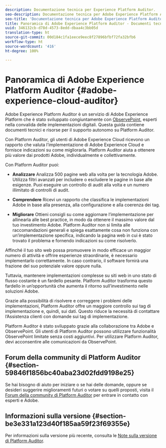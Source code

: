 ```yaml
---
description: Documentazione tecnica per Experience Platform Auditor.
seo-description: Documentazione tecnica per Adobe Experience Platform Auditor.
seo-title: 'Documentazione tecnica per Adobe Experience Platform Auditor '
title: Panoramica di Adobe Experience Platform Auditor - Documenti tecnici
uuid: 346132cb-d78d-4573-8edd-dbaa4c3bb05d
translation-type: ht
source-git-commit: 00d184c1fa1eece9eec8f27896bfbf72fa32bfb6
workflow-type: ht
source-wordcount: '416'
ht-degree: 100%

---
```



# Panoramica di Adobe Experience Platform Auditor {#adobe-experience-cloud-auditor}

Adobe Experience Platform Auditor è un servizio di Adobe Experience Platform che è stato sviluppato congiuntamente con [ObservePoint](https://www.observepoint.com/), esperti nella convalida delle implementazioni digitali. Questa guida contiene documenti tecnici e risorse per il supporto autonomo su Platform Auditor.

Con Platform Auditor, gli utenti di Adobe Experience Cloud ricevono un rapporto che valuta l’implementazione di Adobe Experience Cloud e fornisce indicazioni su come migliorarla. Platform Auditor aiuta a ottenere più valore dai prodotti Adobe, individualmente e collettivamente.

Con Platform Auditor puoi:

* **Analizzare** Analizza 500 pagine web alla volta per la tecnologia Adobe. Utilizza filtri avanzati per includere o escludere le pagine in base alle esigenze. Puoi eseguire un controllo di audit alla volta e un numero illimitato di controlli di audit.

* **Comprendere** Ricevi un rapporto che classifica le implementazioni Adobe in base alla presenza, alla configurazione e alla coerenza dei tag.

* **Migliorare** Ottieni consigli su come aggiornare l’implementazione per allinearla alle best practice, in modo da ottenere il massimo valore dal tuo investimento Adobe. Platform Auditor non si limita alle raccomandazioni generali e spiega esattamente cosa non funziona con un’implementazione specifica, indicando la pagina web in cui è stato trovato il problema e fornendo indicazioni su come risolverlo.

Affinché il tuo sito web possa promuovere in modo efficace un maggior numero di attività e offrire esperienze straordinarie, è necessario implementarlo correttamente. In caso contrario, il software fornirà una frazione del suo potenziale valore oppure nulla.

Tuttavia, mantenere implementazioni complesse su siti web in uno stato di flusso costante è un fardello pesante. Platform Auditor trasforma questo fardello in un’opportunità che aumenta il ritorno sull’investimento nelle soluzioni Adobe.

Grazie alla possibilità di risolvere e correggere i problemi delle implementazioni, Platform Auditor offre un maggiore controllo sui tag di implementazione e, quindi, sui dati. Questo riduce la necessità di contattare l’Assistenza clienti con domande sui tag di implementazione.

Platform Auditor è stato sviluppato grazie alla collaborazione tra Adobe e ObservePoint. Gli utenti di Platform Auditor possono utilizzare funzionalità ObservePoint limitate senza costi aggiuntivi. Per utilizzare Platform Auditor, devi acconsentire alle comunicazioni da ObservePoint.

## Forum della community di Platform Auditor {#section-59846f1856bc40aba23d02fdd9198e25}

Se hai bisogno di aiuto per iniziare o se hai delle domande, oppure se desideri suggerire miglioramenti futuri o votare su quelli proposti, visita il [Forum della community di Platform Auditor](https://forums.adobe.com/community/experience-cloud/platform/core-services/activation-service/auditor) per entrare in contatto con esperti e Adobe.

## Informazioni sulla versione {#section-be3e331a123d40f185aa59f23f69355e}

Per informazioni sulla versione più recente, consulta le [Note sulla versione di Platform Auditor](release-notes.md).
